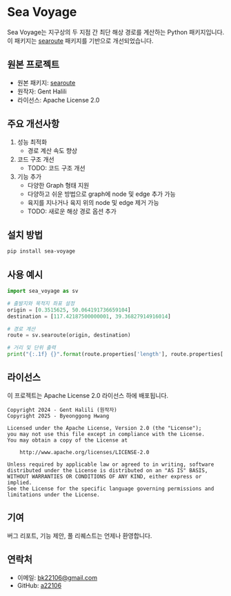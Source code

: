 # Sea Voyage

Sea Voyage는 지구상의 두 지점 간 최단 해상 경로를 계산하는 Python 패키지입니다. 이 패키지는 [searoute](https://github.com/genthalili/searoute-py) 패키지를 기반으로 개선되었습니다.

## 원본 프로젝트
- 원본 패키지: [searoute](https://github.com/genthalili/searoute-py)
- 원작자: Gent Halili
- 라이선스: Apache License 2.0

## 주요 개선사항
1. 성능 최적화
   - 경로 계산 속도 향상
2. 코드 구조 개선
   - TODO: 코드 구조 개선
3. 기능 추가
   - 다양한 Graph 형태 지원
   - 다양하고 쉬운 방법으로 graph에 node 및 edge 추가 가능
   - 육지를 지나거나 육지 위의 node 및 edge 제거 가능
   - TODO: 새로운 해상 경로 옵션 추가

## 설치 방법
```bash
pip install sea-voyage
```

## 사용 예시
```python
import sea_voyage as sv

# 출발지와 목적지 좌표 설정
origin = [0.3515625, 50.064191736659104]
destination = [117.42187500000001, 39.36827914916014]

# 경로 계산
route = sv.searoute(origin, destination)

# 거리 및 단위 출력
print("{:.1f} {}".format(route.properties['length'], route.properties['units']))
```

## 라이선스
이 프로젝트는 Apache License 2.0 라이선스 하에 배포됩니다.

```
Copyright 2024 - Gent Halili (원작자)
Copyright 2025 - Byeonggong Hwang

Licensed under the Apache License, Version 2.0 (the "License");
you may not use this file except in compliance with the License.
You may obtain a copy of the License at

    http://www.apache.org/licenses/LICENSE-2.0

Unless required by applicable law or agreed to in writing, software
distributed under the License is distributed on an "AS IS" BASIS,
WITHOUT WARRANTIES OR CONDITIONS OF ANY KIND, either express or implied.
See the License for the specific language governing permissions and
limitations under the License.
```

## 기여
버그 리포트, 기능 제안, 풀 리퀘스트는 언제나 환영합니다.

## 연락처
- 이메일: bk22106@gmail.com
- GitHub: [a22106](https://github.com/a22106)
